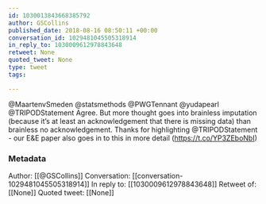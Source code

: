 ```yaml
---
id: 1030013843668385792
author: GSCollins
published_date: 2018-08-16 08:50:11 +00:00
conversation_id: 1029481045505318914
in_reply_to: 1030009612978843648
retweet: None
quoted_tweet: None
type: tweet
tags:

---
```


@MaartenvSmeden @statsmethods @PWGTennant @yudapearl @TRIPODStatement Agree. But more thought goes into brainless imputation (because it’s at least an acknowledgement that there is missing data) than brainless no acknowledgement.  Thanks for highlighting @TRIPODStatement - our E&amp;E paper also goes in to this in more detail (https://t.co/YP3ZEboNbI)

### Metadata

Author: [[@GSCollins]]
Conversation: [[conversation-1029481045505318914]]
In reply to: [[1030009612978843648]]
Retweet of: [[None]]
Quoted tweet: [[None]]
